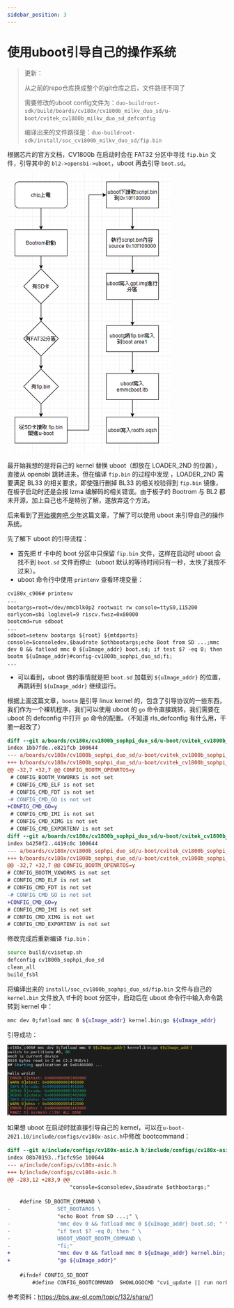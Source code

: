 ```yaml
---
sidebar_position: 3
---
```


# 使用uboot引导自己的操作系统

> 更新：
>
> 从之前的repo仓库换成整个的git仓库之后，文件路径不同了
>
> 需要修改的uboot config文件为：`duo-buildroot-sdk/build/boards/cv180x/cv1800b_milkv_duo_sd/u-boot/cvitek_cv1800b_milkv_duo_sd_defconfig`
>
> 编译出来的文件路径是：`duo-buildroot-sdk/install/soc_cv1800b_milkv_duo_sd/fip.bin`

根据芯片的官方文档，CV1800b 在启动时会在 FAT32 分区中寻找 `fip.bin` 文件，引导其中的 `bl2->opensbi->uboot`，uboot 再去引导 `boot.sd`。

![](img/boot-process.png)

最开始我想的是将自己的 kernel 替换 uboot（即放在 LOADER_2ND 的位置），直接从 opensbi 跳转进来，但在编译 `fip.bin` 的过程中发现 ，LOADER_2ND 需要满足 BL33 的相关要求，即使强行删掉 BL33 的相关校验得到 `fip.bin` 镜像，在板子启动时还是会报 lzma 编解码的相关错误。由于板子的 Bootrom 与 BL2 都未开源，加上自己也不是特别了解，遂放弃这个方法。

后来看到了[开始裸奔吧,少年](https://bbs.aw-ol.com/topic/132/share/1)这篇文章，了解了可以使用 uboot 来引导自己的操作系统。

先了解下 uboot 的引导流程：
- 首先把 tf 卡中的 boot 分区中只保留 `fip.bin` 文件，这样在启动时 uboot 会找不到 `boot.sd` 文件而停止（uboot 默认的等待时间只有一秒，太快了我按不过来）。
- uboot 命令行中使用 `printenv` 查看环境变量：
```shell
cv180x_c906# printenv
...
bootargs=root=/dev/mmcblk0p2 rootwait rw console=ttyS0,115200 earlycon=sbi loglevel=9 riscv.fwsz=0x80000
bootcmd=run sdboot
...
sdboot=setenv bootargs ${root} ${mtdparts} console=$consoledev,$baudrate $othbootargs;echo Boot from SD ...;mmc dev 0 && fatload mmc 0 ${uImage_addr} boot.sd; if test $? -eq 0; then bootm ${uImage_addr}#config-cv1800b_sophpi_duo_sd;fi;
...
```
- 可以看到，uboot 做的事情就是把 `boot.sd` 加载到 `${uImage_addr}` 的位置，再跳转到 `${uImage_addr}` 继续运行。

根据上面这篇文章，`bootm` 是引导 linux kernel 的，包含了引导协议的一些东西，我们作为一个裸机程序，我们可以使用 uboot 的 `go` 命令直接跳转，我们需要在 uboot 的 defconfig 中打开 `go` 命令的配置。（不知道 rls_defconfig 有什么用，干脆一起改了）

```diff
diff --git a/boards/cv180x/cv1800b_sophpi_duo_sd/u-boot/cvitek_cv1800b_sophpi_duo_sd_defconfig b/boards/cv180x/cv1800b_sophpi_duo_sd/u-boot/cvitek_cv1800b_sophpi_duo_sd_defconfig
index 1bb7fde..e821fcb 100644
--- a/boards/cv180x/cv1800b_sophpi_duo_sd/u-boot/cvitek_cv1800b_sophpi_duo_sd_defconfig
+++ b/boards/cv180x/cv1800b_sophpi_duo_sd/u-boot/cvitek_cv1800b_sophpi_duo_sd_defconfig
@@ -32,7 +32,7 @@ CONFIG_BOOTM_OPENRTOS=y
 # CONFIG_BOOTM_VXWORKS is not set
 # CONFIG_CMD_ELF is not set
 # CONFIG_CMD_FDT is not set
-# CONFIG_CMD_GO is not set
+CONFIG_CMD_GO=y
 # CONFIG_CMD_IMI is not set
 # CONFIG_CMD_XIMG is not set
 # CONFIG_CMD_EXPORTENV is not set
diff --git a/boards/cv180x/cv1800b_sophpi_duo_sd/u-boot/cvitek_cv1800b_sophpi_duo_sd_rls_defconfig b/boards/cv180x/cv1800b_sophpi_duo_sd/u-boot/cvitek_cv1800b_sophpi_duo_sd_rls_defconfig
index b4250f2..4419c0c 100644
--- a/boards/cv180x/cv1800b_sophpi_duo_sd/u-boot/cvitek_cv1800b_sophpi_duo_sd_rls_defconfig
+++ b/boards/cv180x/cv1800b_sophpi_duo_sd/u-boot/cvitek_cv1800b_sophpi_duo_sd_rls_defconfig
@@ -32,7 +32,7 @@ CONFIG_BOOTM_OPENRTOS=y
# CONFIG_BOOTM_VXWORKS is not set
# CONFIG_CMD_ELF is not set
# CONFIG_CMD_FDT is not set
-# CONFIG_CMD_GO is not set
+CONFIG_CMD_GO=y
# CONFIG_CMD_IMI is not set
# CONFIG_CMD_XIMG is not set
# CONFIG_CMD_EXPORTENV is not set
```

修改完成后重新编译 `fip.bin`：
```bash
source build/cvisetup.sh
defconfig cv1800b_sophpi_duo_sd
clean_all
build_fsbl
```

将编译出来的 `install/soc_cv1800b_sophpi_duo_sd/fip.bin` 文件与自己的 `kernel.bin` 文件放入 tf卡的 boot 分区中，启动后在 uboot 命令行中输入命令跳转到 kernel 中：
```bash
mmc dev 0;fatload mmc 0 ${uImage_addr} kernel.bin;go ${uImage_addr}
```

引导成功：

![](img/ucore.png)


如果想 uboot 在启动时就直接引导自己的 kernel，可以在`u-boot-2021.10/include/configs/cv180x-asic.h`中修改 bootcommand：
```diff
diff --git a/include/configs/cv180x-asic.h b/include/configs/cv180x-asic.h
index 08b70193..f1cfc95e 100644
--- a/include/configs/cv180x-asic.h
+++ b/include/configs/cv180x-asic.h
@@ -283,12 +283,9 @@
                    "console=$consoledev,$baudrate $othbootargs;"

    #define SD_BOOTM_COMMAND \
-               SET_BOOTARGS \
                "echo Boot from SD ...;" \
-               "mmc dev 0 && fatload mmc 0 ${uImage_addr} boot.sd; " \
-               "if test $? -eq 0; then " \
-               UBOOT_VBOOT_BOOTM_COMMAND \
-               "fi;"
+               "mmc dev 0 && fatload mmc 0 ${uImage_addr} kernel.bin; " \
+               "go ${uImage_addr}"

    #ifndef CONFIG_SD_BOOT
        #define CONFIG_BOOTCOMMAND  SHOWLOGOCMD "cvi_update || run norboot || run nandboot ||run emmcboot"
```

参考资料：https://bbs.aw-ol.com/topic/132/share/1